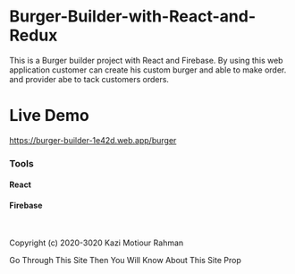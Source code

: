 # Burger-Builder-with-React-and-Redux

This is a Burger builder project  with React and Firebase. By using this web application customer can create his custom burger and able to make order.
and provider abe to tack customers orders.

# Live Demo
https://burger-builder-1e42d.web.app/burger


###  Tools
#### React 
#### Firebase
<br/>

Copyright (c) 2020-3020 Kazi Motiour Rahman

Go Through This Site Then You Will Know About This Site Prop
